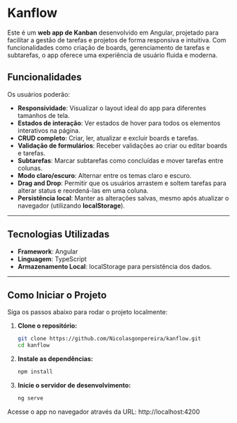 # Kanflow

Este é um **web app de Kanban** desenvolvido em Angular, projetado para facilitar a gestão de tarefas e projetos de forma responsiva e intuitiva. Com funcionalidades como criação de boards, gerenciamento de tarefas e subtarefas, o app oferece uma experiência de usuário fluida e moderna.

## Funcionalidades

Os usuários poderão:

- **Responsividade**: Visualizar o layout ideal do app para diferentes tamanhos de tela.
- **Estados de interação**: Ver estados de hover para todos os elementos interativos na página.
- **CRUD completo**: Criar, ler, atualizar e excluir boards e tarefas.
- **Validação de formulários**: Receber validações ao criar ou editar boards e tarefas.
- **Subtarefas**: Marcar subtarefas como concluídas e mover tarefas entre colunas.
- **Modo claro/escuro**: Alternar entre os temas claro e escuro.
- **Drag and Drop**: Permitir que os usuários arrastem e soltem tarefas para alterar status e reordená-las em uma coluna.
- **Persistência local**: Manter as alterações salvas, mesmo após atualizar o navegador (utilizando **localStorage**).

---

## Tecnologias Utilizadas

- **Framework**: Angular
- **Linguagem**: TypeScript
- **Armazenamento Local**: localStorage para persistência dos dados.

---

## Como Iniciar o Projeto

Siga os passos abaixo para rodar o projeto localmente:

1. **Clone o repositório:**
	```bash
	git clone https://github.com/Nicolasgonpereira/kanflow.git
	cd kanflow
	```

2. **Instale as dependências:**
	```bash
	npm install
	```

3. **Inicie o servidor de desenvolvimento:**
	```bash
	ng serve
	```

Acesse o app no navegador através da URL: http://localhost:4200
